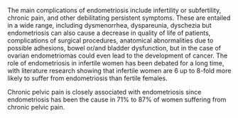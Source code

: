 The main complications of endometriosis include infertility or subfertility, chronic pain, and other debilitating persistent symptoms. These are entailed in a wide range, including dysmenorrhea, dyspareunia, dyschezia but endometriosis can also cause a decrease in quality of life of patients, complications of surgical procedures, anatomical abnormalities due to possible adhesions, bowel or/and bladder dysfunction, but in the case of ovarian endometriomas could even lead to the development of cancer. The role of endometriosis in infertile women has been debated for a long time, with literature research showing that infertile women are 6 up to 8-fold more likely to suffer from endometriosis than fertile females.

Chronic pelvic pain is closely associated with endometriosis since endometriosis has been the cause in 71% to 87% of women suffering from chronic pelvic pain.